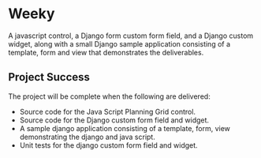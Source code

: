 Weeky
=====

A javascript control, a Django form custom form field, and a Django custom widget, along with a small Django sample application consisting of a template, form and view that demonstrates the deliverables.

Project Success
---------------

The project will be complete when the following are delivered:

 - Source code for the Java Script Planning Grid control.
 - Source code for the Django custom form field and widget.
 - A sample django application consisting of a template, form, view demonstrating the django and java script.
 - Unit tests for the django custom form field and widget.

